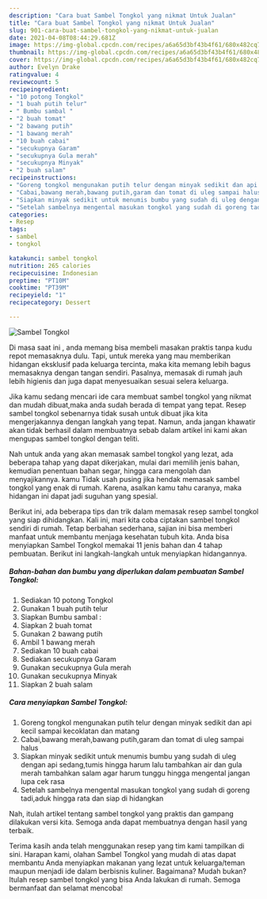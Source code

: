 ```yaml
---
description: "Cara buat Sambel Tongkol yang nikmat Untuk Jualan"
title: "Cara buat Sambel Tongkol yang nikmat Untuk Jualan"
slug: 901-cara-buat-sambel-tongkol-yang-nikmat-untuk-jualan
date: 2021-04-08T08:44:29.681Z
image: https://img-global.cpcdn.com/recipes/a6a65d3bf43b4f61/680x482cq70/sambel-tongkol-foto-resep-utama.jpg
thumbnail: https://img-global.cpcdn.com/recipes/a6a65d3bf43b4f61/680x482cq70/sambel-tongkol-foto-resep-utama.jpg
cover: https://img-global.cpcdn.com/recipes/a6a65d3bf43b4f61/680x482cq70/sambel-tongkol-foto-resep-utama.jpg
author: Evelyn Drake
ratingvalue: 4
reviewcount: 5
recipeingredient:
- "10 potong Tongkol"
- "1 buah putih telur"
- " Bumbu sambal "
- "2 buah tomat"
- "2 bawang putih"
- "1 bawang merah"
- "10 buah cabai"
- "secukupnya Garam"
- "secukupnya Gula merah"
- "secukupnya Minyak"
- "2 buah salam"
recipeinstructions:
- "Goreng tongkol mengunakan putih telur dengan minyak sedikit dan api kecil sampai kecoklatan dan matang"
- "Cabai,bawang merah,bawang putih,garam dan tomat di uleg sampai halus"
- "Siapkan minyak sedikit untuk menumis bumbu yang sudah di uleg dengan api sedang,tumis hingga harum lalu tambahkan air dan gula merah tambahkan salam agar harum tunggu hingga mengental jangan lupa cek rasa"
- "Setelah sambelnya mengental masukan tongkol yang sudah di goreng tadi,aduk hingga rata dan siap di hidangkan"
categories:
- Resep
tags:
- sambel
- tongkol

katakunci: sambel tongkol 
nutrition: 265 calories
recipecuisine: Indonesian
preptime: "PT10M"
cooktime: "PT39M"
recipeyield: "1"
recipecategory: Dessert

---
```



![Sambel Tongkol](https://img-global.cpcdn.com/recipes/a6a65d3bf43b4f61/680x482cq70/sambel-tongkol-foto-resep-utama.jpg)

Di masa  saat ini , anda memang bisa membeli masakan praktis tanpa kudu repot memasaknya dulu. Tapi, untuk mereka yang mau memberikan hidangan eksklusif pada keluarga tercinta, maka kita memang lebih bagus memasaknya dengan tangan sendiri. Pasalnya, memasak di rumah jauh lebih higienis dan juga dapat menyesuaikan sesuai selera keluarga.

Jika kamu sedang mencari ide cara membuat sambel tongkol yang nikmat dan mudah dibuat,maka anda sudah berada di tempat yang tepat. Resep sambel tongkol  sebenarnya tidak susah untuk dibuat jika kita mengerjakannya dengan langkah yang tepat. Namun, anda jangan khawatir akan tidak berhasil dalam membuatnya 
sebab dalam artikel ini kami akan mengupas sambel tongkol dengan teliti.  



Nah untuk anda yang akan memasak sambel tongkol yang lezat, ada beberapa tahap yang dapat dikerjakan, mulai dari memilih jenis bahan, kemudian penentuan bahan segar, hingga cara mengolah dan menyajikannya. kamu Tidak usah pusing jika hendak memasak sambel tongkol yang enak di rumah. Karena, asalkan kamu  tahu caranya, maka hidangan ini dapat jadi suguhan yang spesial.

Berikut ini, ada beberapa tips dan trik dalam memasak resep sambel tongkol yang siap dihidangkan. Kali ini, mari kita coba ciptakan sambel tongkol sendiri di rumah. Tetap berbahan sederhana, sajian ini bisa memberi manfaat untuk membantu menjaga kesehatan tubuh kita. Anda bisa menyiapkan Sambel Tongkol memakai 11 jenis bahan dan 4 tahap pembuatan. Berikut ini langkah-langkah untuk menyiapkan hidangannya.

<!--inarticleads1-->

##### Bahan-bahan dan bumbu yang diperlukan dalam pembuatan Sambel Tongkol:

1. Sediakan 10 potong Tongkol
1. Gunakan 1 buah putih telur
1. Siapkan  Bumbu sambal :
1. Siapkan 2 buah tomat
1. Gunakan 2 bawang putih
1. Ambil 1 bawang merah
1. Sediakan 10 buah cabai
1. Sediakan secukupnya Garam
1. Gunakan secukupnya Gula merah
1. Gunakan secukupnya Minyak
1. Siapkan 2 buah salam




<!--inarticleads2-->

##### Cara menyiapkan Sambel Tongkol:

1. Goreng tongkol mengunakan putih telur dengan minyak sedikit dan api kecil sampai kecoklatan dan matang
1. Cabai,bawang merah,bawang putih,garam dan tomat di uleg sampai halus
1. Siapkan minyak sedikit untuk menumis bumbu yang sudah di uleg dengan api sedang,tumis hingga harum lalu tambahkan air dan gula merah tambahkan salam agar harum tunggu hingga mengental jangan lupa cek rasa
1. Setelah sambelnya mengental masukan tongkol yang sudah di goreng tadi,aduk hingga rata dan siap di hidangkan




Nah, itulah artikel tentang  sambel tongkol  yang praktis dan gampang dilakukan versi kita. Semoga anda dapat membuatnya dengan hasil yang terbaik. 

Terima kasih anda telah menggunakan resep yang tim kami tampilkan di sini. Harapan kami, olahan  Sambel Tongkol yang mudah di atas dapat membantu Anda menyiapkan makanan yang lezat untuk keluarga/teman maupun menjadi ide dalam berbisnis kuliner. Bagaimana? Mudah bukan? Itulah resep sambel tongkol yang bisa Anda lakukan di rumah. Semoga bermanfaat dan selamat mencoba!

